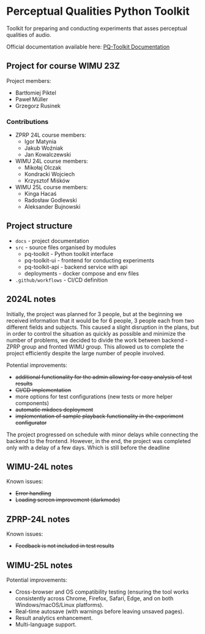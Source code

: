 # Perceptual Qualities Python Toolkit

Toolkit for preparing and conducting experiments that asses
perceptual qualities of audio.

Official documentation available here:
[PQ-Toolkit Documentation](https://radekgod.github.io/pq-toolkit/) 

## Project for course WIMU 23Z

Project members:
- Bartłomiej Piktel
- Paweł Müller
- Grzegorz Rusinek

### Contributions
 - ZPRP 24L course members:
   - Igor Matynia
   - Jakub Woźniak
   - Jan Kowalczewski
 - WIMU 24L course members:
   - Mikołaj Olczak
   - Kondracki Wojciech
   - Krzysztof Miśków
- WIMU 25L course members:
   - Kinga Hacaś
   - Radosław Godlewski
   - Aleksander Bujnowski

## Project structure

- `docs` - project documentation
- `src` - source files organised by modules
    - pq-toolkit - Python toolkit interface
    - pq-toolkit-ui - frontend for conducting experiments
    - pq-toolkit-api - backend service with api
    - deployments - docker compose and env files
- `.github/workflows` - CI/CD definition

## 2024L notes

Initially, the project was planned for 3 people, but at the beginning we received information that it would be for 6 people, 3 people each from two different fields and subjects. This caused a slight disruption in the plans, but in order to control the situation as quickly as possible and minimize the number of problems, we decided to divide the work between backend - ZPRP group and fronted WIMU group. This allowed us to complete the project efficiently despite the large number of people involved.

Potential improvements:
 - ~~additional functionality for the admin allowing for easy analysis of test results~~
 - ~~CI/CD implementation~~
 - more options for test configurations (new tests or more helper components)
 - ~~automatic mkdocs deployment~~
 - ~~implementation of sample playback functionality in the experiment configurator~~

 The project progressed on schedule with minor delays while connecting the backend to the frontend. However, in the end, the project was completed only with a delay of a few days. Which is still before the deadline


## WIMU-24L notes

Known issues:
- ~~Error handling~~
- ~~Loading screen improvement (darkmode)~~

## ZPRP-24L notes

Known issues:
- ~~Feedback is not included in test results~~

## WIMU-25L notes
Potential improvements:
- Cross-browser and OS compatibility testing (ensuring the tool works consistently across Chrome, Firefox, Safari, Edge, and on both Windows/macOS/Linux platforms).
- Real-time autosave (with warnings before leaving unsaved pages).
- Result analytics enhancement.
- Multi-language support.